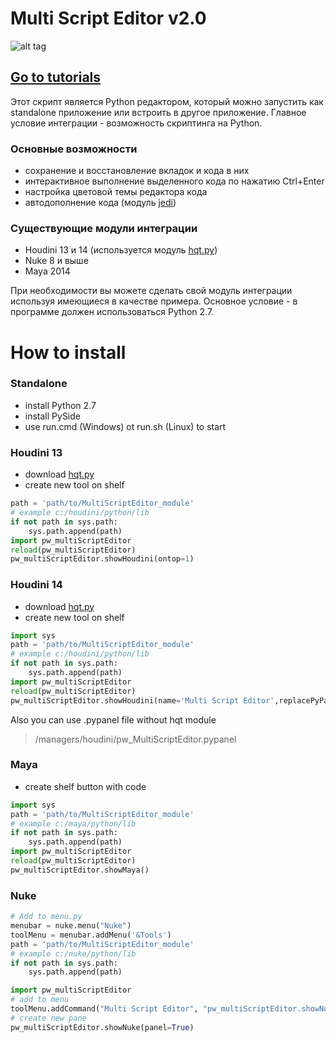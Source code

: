 # Multi Script Editor v2.0

![alt tag](http://www.paulwinex.ru/wp-content/uploads/2015/03/mse_git.png)

## [Go to tutorials](http://www.paulwinex.ru/multi-script-editor-v2-0/ )

Этот скрипт является Python редактором, который можно запустить как standalone приложение или встроить в другое приложение.
Главное условие интеграции - возможность скриптинга на Python.

### Основные возможности

  - сохранение и восстановление вкладок и кода в них
  - интерактивное выполнение выделенного кода по нажатию Ctrl+Enter
  - настройка цветовой темы редактора кода
  - автодополнение кода (модуль [jedi](https://github.com/davidhalter/jedi))

### Существующие модули интеграции

  - Houdini 13 и 14 (используется модуль [hqt.py](http://github.com/paulwinex/hqt ))
  - Nuke 8 и выше
  - Maya 2014
    
При необходимости вы можете сделать свой модуль интеграции используя имеющиеся в качестве примера. 
Основное условие - в программе должен использоваться Python 2.7.
 
# How to install

### Standalone
    
  - install Python 2.7
  - install PySide
  - use run.cmd (Windows) ot run.sh (Linux) to start

### Houdini 13
    
  - download [hqt.py](http://github.com/paulwinex/hqt )
  - create new tool on shelf

```python
path = 'path/to/MultiScriptEditor_module'
# example c:/houdini/python/lib
if not path in sys.path:
    sys.path.append(path)
import pw_multiScriptEditor
reload(pw_multiScriptEditor)
pw_multiScriptEditor.showHoudini(ontop=1)
```
  
### Houdini 14

  - download [hqt.py](http://github.com/paulwinex/hqt )
  - create new tool on shelf
  
```python
import sys
path = 'path/to/MultiScriptEditor_module'
# example c:/houdini/python/lib
if not path in sys.path:
    sys.path.append(path)
import pw_multiScriptEditor
reload(pw_multiScriptEditor)
pw_multiScriptEditor.showHoudini(name='Multi Script Editor',replacePyPanel=1, hideTitleMenu=0)
```

Also you can use .pypanel file without hqt module 
>/managers/houdini/pw_MultiScriptEditor.pypanel

### Maya

  - create shelf button with code
```python
import sys
path = 'path/to/MultiScriptEditor_module'
# example c:/maya/python/lib
if not path in sys.path:
    sys.path.append(path)
import pw_multiScriptEditor
reload(pw_multiScriptEditor)
pw_multiScriptEditor.showMaya()
```

### Nuke

```python
# Add to menu.py
menubar = nuke.menu("Nuke")
toolMenu = menubar.addMenu('&Tools')
path = 'path/to/MultiScriptEditor_module'
# example c:/nuke/python/lib
if not path in sys.path:
    sys.path.append(path)

import pw_multiScriptEditor
# add to menu
toolMenu.addCommand("Multi Script Editor", "pw_multiScriptEditor.showNuke()")
# create new pane
pw_multiScriptEditor.showNuke(panel=True)
```